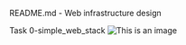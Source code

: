 README.md - Web infrastructure design

Task 0-simple_web_stack
![This is an image](https://zupimages.net/up/23/44/ewm4.png)
